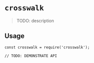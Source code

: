 # `crosswalk`

> TODO: description

## Usage

```
const crosswalk = require('crosswalk');

// TODO: DEMONSTRATE API
```
